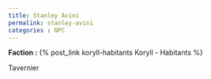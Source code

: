 ```yaml
---
title: Stanley Avini
permalink: stanley-avini
categories : NPC
---
```


**Faction :** {% post_link koryll-habitants Koryll - Habitants %}

Tavernier

